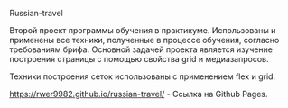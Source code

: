 Russian-travel

Второй проект программы обучения в практикуме.
Использованы и применены все техники, полученные в процессе обучения, согласно требованиям брифа.
Основной задачей проекта является изучение построения страницы с помощью свойства grid и медиазапросов.

Техники построения сеток использованы с применением flex и grid.

https://rwer9982.github.io/russian-travel/ - Ссылка на Github Pages.
